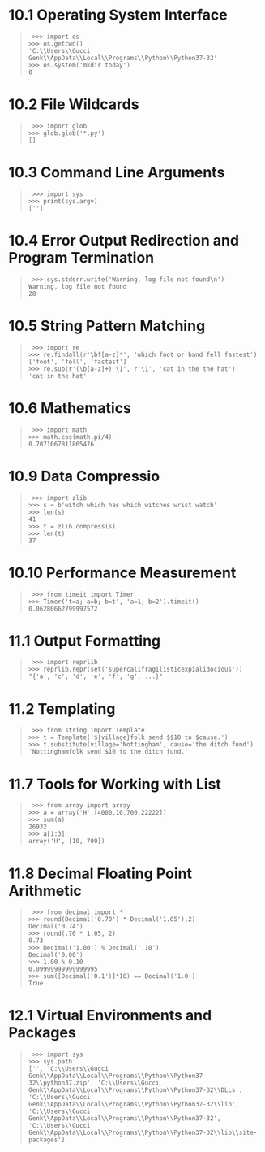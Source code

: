 # 10.1 Operating System Interface

>` >>> import os`<br>
`>>> os.getcwd()`<br>
`'C:\\Users\\Gucci Genk\\AppData\\Local\\Programs\\Python\\Python37-32'`<br>
`>>> os.system('mkdir today')`<br>
`0`<br>

# 10.2 File Wildcards
>` >>> import glob`<br>
`>>> glob.glob('*.py')`<br>
`[]`<br>

# 10.3 Command Line Arguments
>` >>> import sys`<br>
`>>> print(sys.argv)`<br>
`['']`<br>

# 10.4 Error Output Redirection and Program Termination
>` >>> sys.stderr.write('Warning, log file not found\n')`<br>
`Warning, log file not found`<br>
`28`<br>

# 10.5 String Pattern Matching
>` >>> import re` <br>
`>>> re.findall(r'\bf[a-z]*', 'which foot or hand fell fastest')` <br>
`['foot', 'fell', 'fastest']` <br>
`>>> re.sub(r'(\b[a-z]+) \1', r'\1', 'cat in the the hat')` <br>
`'cat in the hat'` <br>

# 10.6 Mathematics
>` >>> import math`<br>
`>>> math.cos(math.pi/4)`<br>
`0.7071067811865476`<br>

# 10.9 Data Compressio
>` >>> import zlib`<br>
`>>> s = b'witch which has which witches wrist watch'`<br>
`>>> len(s)`<br>
`41`<br>
`>>> t = zlib.compress(s)`<br>
`>>> len(t)`<br>
`37`<br>

# 10.10 Performance Measurement
>` >>> from timeit import Timer`<br>
`>>> Timer('t=a; a=b; b=t', 'a=1; b=2').timeit()`<br>
`0.06280662799997572`<br>

# 11.1 Output Formatting
>` >>> import reprlib`<br>
`>>> reprlib.repr(set('supercalifragilisticexpialidocious'))`<br>
`"{'a', 'c', 'd', 'e', 'f', 'g', ...}"`<br>

# 11.2 Templating
>` >>> from string import Template`<br>
`>>> t = Template('${village}folk send $$10 to $cause.')`<br>
`>>> t.substitute(village='Nottingham', cause='the ditch fund')`<br>
`'Nottinghamfolk send $10 to the ditch fund.'`<br>

# 11.7 Tools for Working with List
>` >>> from array import array`<br>
`>>> a = array('H',[4000,10,700,22222])`<br>
`>>> sum(a)`<br>
`26932`<br>
`>>> a[1:3]`<br>
`array('H', [10, 700])`<br>

# 11.8 Decimal Floating Point Arithmetic
>` >>> from decimal import *`<br>
`>>> round(Decimal('0.70') * Decimal('1.05'),2)`<br>
`Decimal('0.74')`<br>
`>>> round(.70 * 1.05, 2)`<br>
`0.73`<br>
`>>> Decimal('1.00') % Decimal('.10')`<br>
`Decimal('0.00')`<br>
`>>> 1.00 % 0.10`<br>
`0.09999999999999995`<br>
`>>> sum([Decimal('0.1')]*10) == Decimal('1.0')`<br>
`True`<br>

# 12.1 Virtual Environments and Packages
>` >>> import sys`<br>
`>>> sys.path`<br>
`['', 'C:\\Users\\Gucci Genk\\AppData\\Local\\Programs\\Python\\Python37-32\\python37.zip', 'C:\\Users\\Gucci Genk\\AppData\\Local\\Programs\\Python\\Python37-32\\DLLs', 'C:\\Users\\Gucci Genk\\AppData\\Local\\Programs\\Python\\Python37-32\\lib', 'C:\\Users\\Gucci Genk\\AppData\\Local\\Programs\\Python\\Python37-32', 'C:\\Users\\Gucci Genk\\AppData\\Local\\Programs\\Python\\Python37-32\\lib\\site-packages']`<br>
